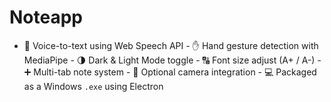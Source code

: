 # Noteapp
- 🎤 Voice-to-text using Web Speech API - ✋ Hand gesture detection with MediaPipe - 🌗 Dark &amp; Light Mode toggle - 🔠 Font size adjust (A+ / A-) - ➕ Multi-tab note system - 🎥 Optional camera integration - 💻 Packaged as a Windows `.exe` using Electron
